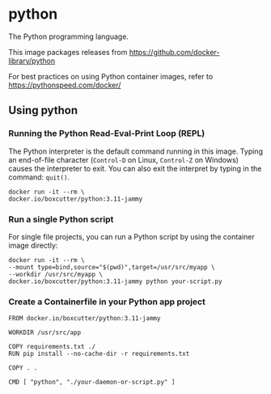 # python

The Python programming language.

This image packages releases from https://github.com/docker-library/python

For best practices on using Python container images, refer to https://pythonspeed.com/docker/

## Using python

### Running the Python Read-Eval-Print Loop (REPL)

The Python interpreter is the default command running in this image. Typing an end-of-file character (`Control-D` on Linux, `Control-Z` on Windows) causes the interpreter to exit. You can also exit the interpret by typing in the command: `quit()`.

```
docker run -it --rm \
docker.io/boxcutter/python:3.11-jammy
```

### Run a single Python script

For single file projects, you can run a Python script by using the container image directly:

```
docker run -it --rm \
--mount type=bind,source="$(pwd)",target=/usr/src/myapp \
--workdir /usr/src/myapp \
docker.io/boxcutter/python:3.11-jammy python your-script.py
```

### Create a Containerfile in your Python app project

```
FROM docker.io/boxcutter/python:3.11-jammy

WORKDIR /usr/src/app

COPY requirements.txt ./
RUN pip install --no-cache-dir -r requirements.txt

COPY . .

CMD [ "python", "./your-daemon-or-script.py" ]
```